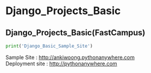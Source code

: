 # Django_Projects_Basic
## Django_Projects_Basic(FastCampus)

```python
print('Django_Basic_Sample_Site')
```

Sample Site : <http://ankiwoong.pythonanywhere.com><br>
Deployment site : <http://pythonanywhere.com>

